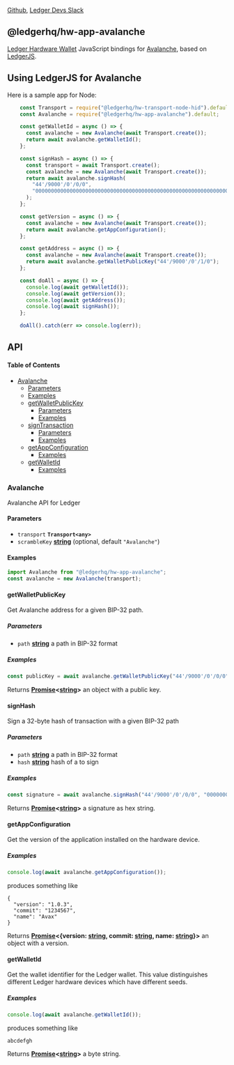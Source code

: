 [Github](https://github.com/LedgerHQ/ledgerjs/),
[Ledger Devs Slack](https://ledger-dev.slack.com/)

## @ledgerhq/hw-app-avalanche

[Ledger Hardware Wallet](https://www.ledger.com/) JavaScript bindings for [Avalanche](https://www.avalabs.org/), based on [LedgerJS](https://github.com/LedgerHQ/ledgerjs).

## Using LedgerJS for Avalanche

Here is a sample app for Node:

```javascript
    const Transport = require("@ledgerhq/hw-transport-node-hid").default;
    const Avalanche = require("@ledgerhq/hw-app-avalanche").default;

    const getWalletId = async () => {
      const avalanche = new Avalanche(await Transport.create());
      return await avalanche.getWalletId();
    };

    const signHash = async () => {
      const transport = await Transport.create();
      const avalanche = new Avalanche(await Transport.create());
      return await avalanche.signHash(
        "44'/9000'/0'/0/0",
        "0000000000000000000000000000000000000000000000000000000000000000"
      );
    };

    const getVersion = async () => {
      const avalanche = new Avalanche(await Transport.create());
      return await avalanche.getAppConfiguration();
    };

    const getAddress = async () => {
      const avalanche = new Avalanche(await Transport.create());
      return await avalanche.getWalletPublicKey("44'/9000'/0'/1/0");
    };

    const doAll = async () => {
      console.log(await getWalletId());
      console.log(await getVersion());
      console.log(await getAddress());
      console.log(await signHash());
    };

    doAll().catch(err => console.log(err));
```

## API

#### Table of Contents

-   [Avalanche](#avalanche)
    -   [Parameters](#parameters)
    -   [Examples](#examples)
    -   [getWalletPublicKey](#getwalletpublickey)
        -   [Parameters](#parameters-1)
        -   [Examples](#examples-1)
    -   [signTransaction](#signtransaction)
        -   [Parameters](#parameters-2)
        -   [Examples](#examples-2)
    -   [getAppConfiguration](#getappconfiguration)
        -   [Examples](#examples-3)
    -   [getWalletId](#getwalletid)
        -   [Examples](#examples-4)

### Avalanche

Avalanche API for Ledger

#### Parameters

-   `transport` **`Transport<any>`**
-   `scrambleKey` **[string](https://developer.mozilla.org/docs/Web/JavaScript/Reference/Global_Objects/String)**  (optional, default `"Avalanche"`)

#### Examples

```javascript
import Avalanche from "@ledgerhq/hw-app-avalanche";
const avalanche = new Avalanche(transport);
```

#### getWalletPublicKey

Get Avalanche address for a given BIP-32 path.

##### Parameters

-   `path` **[string](https://developer.mozilla.org/docs/Web/JavaScript/Reference/Global_Objects/String)** a path in BIP-32 format

##### Examples

```javascript
const publicKey = await avalanche.getWalletPublicKey("44'/9000'/0'/0/0");
```

Returns **[Promise](https://developer.mozilla.org/docs/Web/JavaScript/Reference/Global_Objects/Promise)&lt;[string](https://developer.mozilla.org/docs/Web/JavaScript/Reference/Global_Objects/String)>** an object with a public key.

#### signHash

Sign a 32-byte hash of transaction with a given BIP-32 path

##### Parameters

-   `path` **[string](https://developer.mozilla.org/docs/Web/JavaScript/Reference/Global_Objects/String)** a path in BIP-32 format
-   `hash` **[string](https://developer.mozilla.org/docs/Web/JavaScript/Reference/Global_Objects/String)** hash of a to sign

##### Examples

```javascript
const signature = await avalanche.signHash("44'/9000'/0'/0/0", "0000000000000000000000000000000000000000000000000000000000000000");
```

Returns **[Promise](https://developer.mozilla.org/docs/Web/JavaScript/Reference/Global_Objects/Promise)&lt;[string](https://developer.mozilla.org/docs/Web/JavaScript/Reference/Global_Objects/String)>** a signature as hex string.

#### getAppConfiguration

Get the version of the application installed on the hardware device.

##### Examples

```javascript
console.log(await avalanche.getAppConfiguration());
```

produces something like

```
{
  "version": "1.0.3",
  "commit": "1234567",
  "name": "Avax"
}
```

Returns **[Promise](https://developer.mozilla.org/docs/Web/JavaScript/Reference/Global_Objects/Promise)&lt;{version: [string](https://developer.mozilla.org/docs/Web/JavaScript/Reference/Global_Objects/String), commit: [string](https://developer.mozilla.org/docs/Web/JavaScript/Reference/Global_Objects/String), name: [string](https://developer.mozilla.org/docs/Web/JavaScript/Reference/Global_Objects/String)}>** an object with a version.

#### getWalletId

Get the wallet identifier for the Ledger wallet. This value distinguishes different Ledger hardware devices which have different seeds.

##### Examples

```javascript
console.log(await avalanche.getWalletId());
```
produces something like

```
abcdefgh
```

Returns **[Promise](https://developer.mozilla.org/docs/Web/JavaScript/Reference/Global_Objects/Promise)&lt;[string](https://developer.mozilla.org/docs/Web/JavaScript/Reference/Global_Objects/String)>** a byte string.
